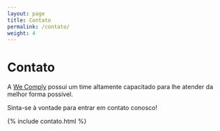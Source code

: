 ```yaml
---
layout: page
title: Contato
permalink: /contato/
weight: 4
---
```


# **Contato**

A <a href="{{ baseurl }}/">We Comply</a> possui um time altamente capacitado para lhe atender da melhor forma possível.

Sinta-se à vontade para entrar em contato conosco!

{% include contato.html %}